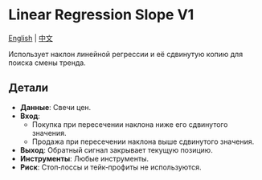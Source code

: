 # Linear Regression Slope V1
[English](README.md) | [中文](README_cn.md)

Использует наклон линейной регрессии и её сдвинутую копию для поиска смены тренда.

## Детали
- **Данные**: Свечи цен.
- **Вход**:
  - Покупка при пересечении наклона ниже его сдвинутого значения.
  - Продажа при пересечении наклона выше сдвинутого значения.
- **Выход**: Обратный сигнал закрывает текущую позицию.
- **Инструменты**: Любые инструменты.
- **Риск**: Стоп‑лоссы и тейк‑профиты не используются.
